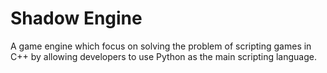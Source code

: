# Shadow Engine
A game engine which focus on solving the problem of scripting games in C++ by allowing developers to use Python as the main scripting language.
